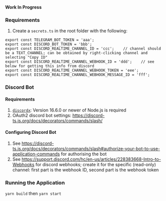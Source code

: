 **Work In Progress**

### Requirements

1. Create a `secrets.ts` in the root folder with the following:

```
export const TELEGRAM_BOT_TOKEN = 'aaa';
export const DISCORD_BOT_TOKEN = 'bbb';
export const DISCORD_REALTIME_CHANNEL_ID = 'ccc';    // channel should be a TEXT_CHANNEL; can be obtained by right-clicking channel and selecting "Copy ID"
export const DISCORD_REALTIME_CHANNEL_WEBHOOK_ID = 'ddd';    // see below for getting this info from discord
export const DISCORD_REALTIME_CHANNEL_WEBHOOK_TOKEN = 'eee';
export const DISCORD_REALTIME_CHANNEL_WEBHOOK_MESSAGE_ID = 'fff';
```

### Discord Bot

#### Requirements

1. [`discordx`](https://discord-ts.js.org/docs/installation): Version 16.6.0 or newer of Node.js is required
2. OAuth2 discord bot settings: https://discord-ts.js.org/docs/decorators/commands/slash/

#### Configuring Discord Bot

1. See https://discord-ts.js.org/docs/decorators/commands/slash#authorize-your-bot-to-use-application-commands for authorising the bot
2. See https://support.discord.com/hc/en-us/articles/228383668-Intro-to-Webhooks for discord webhooks; create it for the specific (read-only) channel: first part is the webhook ID, second part is the webhook token

### Running the Application

`yarn build` then `yarn start`
